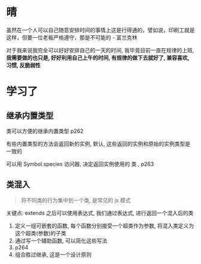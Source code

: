 # 晴

虽然在一个人可以自己随意安排时间的事情上这是行得通的，譬如说，印刷工就是这样，但要一位老板严格遵守，那是不可能的 - 富兰克林

对于我来说我完全可以好好安排自己的一天的时间, 我毕竟目前一直在规律的上班, **我需要做的也只是, 好好利用自己上午的时间, 有规律的做下去就好了, 兼容喜欢, 习惯, 反脆弱性**





# 学习了

## 继承内置类型

类可以方便的继承内置类型 p262

有些内置类型的方法会返回新的实例, 默认, 这些返回的实例和原始的实例类型是一致的

可以用 Symbol.species 访问器, 决定返回实例使用的 类 , p263





## 类混入

> 将不同类的行为集中到一个类, 是常见的 js 模式

关键点: extends 之后可以使用表达式, 我们通过表达式, 进行返回一个混入后的类

1. 定义一组可嵌套的函数, 每个函数分别接受一个超类作为参数, 将混入类定义为这个超类(参数)的子类
2. 通过写一个辅助函数, 可以简化这些写法
3. p264
4. 组合胜过继承, 这是一个设计原则